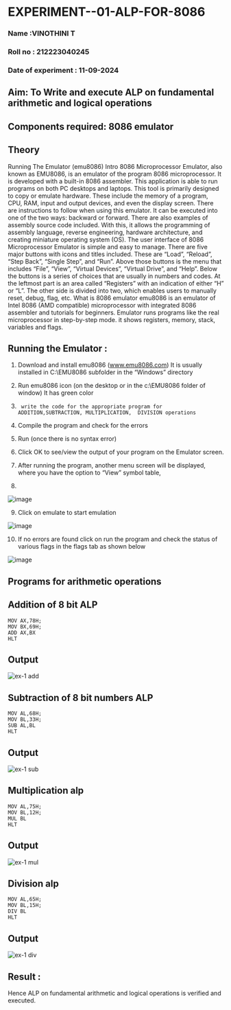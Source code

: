 # EXPERIMENT--01-ALP-FOR-8086
 ### Name :VINOTHINI T
 ### Roll no : 212223040245
 ### Date of experiment : 11-09-2024





## Aim: To Write and execute ALP on fundamental arithmetic and logical operations
## Components required: 8086  emulator 
## Theory 
Running The Emulator (emu8086) Intro 8086 Microprocessor Emulator, also known as EMU8086, is an emulator of the program 8086 microprocessor. It is developed with a built-in 8086 assembler. This application is able to run programs on both PC desktops and laptops. This tool is primarily designed to copy or emulate hardware. These include the memory of a program, CPU, RAM, input and output devices, and even the display screen. There are instructions to follow when using this emulator. It can be executed into one of the two ways: backward or forward. There are also examples of assembly source code included. With this, it allows the programming of assembly language, reverse engineering, hardware architecture, and creating miniature operating system (OS). The user interface of 8086 Microprocessor Emulator is simple and easy to manage. There are five major buttons with icons and titles included. These are “Load”, “Reload”, “Step Back”, “Single Step”, and “Run”. Above those buttons is the menu that includes “File”, “View”, “Virtual Devices”, “Virtual Drive”, and “Help”. Below the buttons is a series of choices that are usually in numbers and codes. At the leftmost part is an area called “Registers” with an indication of either “H” or “L”. The other side is divided into two, which enables users to manually reset, debug, flag, etc. What is 8086 emulator emu8086 is an emulator of Intel 8086 (AMD compatible) microprocessor with integrated 8086 assembler and tutorials for beginners. Emulator runs programs like the real microprocessor in step-by-step mode. it shows registers, memory, stack, variables and flags.


 ## Running the Emulator :
1.	Download and install emu8086 (www.emu8086.com) It is usually installed in C:\EMU8086 subfolder in the “Windows” directory
2.	  Run  emu8086 icon (on the desktop or in the c:\EMU8086 folder of window) It has green color 
 
 
3.		write the code for the appropriate program for ADDITION,SUBTRACTION, MULTIPLICATION,  DIVISION operations 

4.	 Compile the program and check for the errors 
5.	Run (once there is no syntax error) 

6.	Click OK to see/view the output of your program on the Emulator screen. 


7.	After running the program, another menu screen will be displayed, where you have the option to “View” symbol table,
8.	 


![image](https://user-images.githubusercontent.com/36288975/189273263-d65baae9-4b8f-4723-afb3-c0ffa4052b04.png)











9.	Click on emulate to start emulation 








![image](https://user-images.githubusercontent.com/36288975/189273273-9bb36ec1-e2e8-4892-8d35-37707332bfdc.png)








10.	If no errors are found click on run the program and check the status of various flags in the flags tab as shown below 






![image](https://user-images.githubusercontent.com/36288975/189273277-113a2a33-4a40-4ff8-95a5-ecd3a1f504fe.png)







## Programs for arithmetic  operations

## Addition  of 8 bit ALP 
```
MOV AX,78H;
MOV BX,69H;
ADD AX,BX
HLT
```


## Output  
![ex-1 add](https://github.com/user-attachments/assets/1e85126f-752c-444c-862a-9e81ef09e0f8)

 
## Subtraction   of 8 bit numbers  ALP 
```
MOV AL,68H;
MOV BL,33H;
SUB AL,BL
HLT
```
 
## Output  
![ex-1 sub](https://github.com/user-attachments/assets/d712ee3c-a7b2-4f9c-9d2e-7da1f21e6f58)

## Multiplication alp 
```
MOV AL,75H;
MOV BL,12H;
MUL BL
HLT
```
 ## Output  
![ex-1 mul](https://github.com/user-attachments/assets/0f6d561c-1717-4916-b7e2-106c71865ac2)


## Division alp 
```
MOV AL,65H;
MOV BL,15H;
DIV BL
HLT
```

## Output  
![ex-1 div](https://github.com/user-attachments/assets/67de8ebf-2f43-4e3d-b3bf-dfccab67dbe0)


## Result :
 
Hence ALP on fundamental arithmetic and logical operations is verified and executed.








